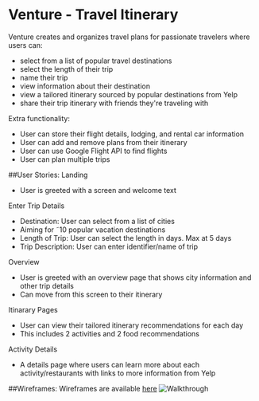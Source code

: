 # Venture - Travel Itinerary  

Venture creates and organizes travel plans for passionate travelers where users can: 
- select from a list of popular travel destinations
- select the length of their trip
- name their trip
- view information about their destination
- view a tailored itinerary sourced by popular destinations from Yelp
- share their trip itinerary with friends they're traveling with 

Extra functionality:
- User can store their flight details, lodging, and rental car information
- User can add and remove plans from their itinerary
- User can use Google Flight API to find flights
- User can plan multiple trips

##User Stories:
Landing
- User is greeted with a screen and welcome text

Enter Trip Details
- Destination: User can select from a list of cities
- Aiming for ˜10 popular vacation destinations
- Length of Trip: User can select the length in days. Max at 5 days
- Trip Description: User can enter identifier/name of trip

Overview
- User is greeted with an overview page that shows city information and other trip details
- Can move from this screen to their itinerary

Itinarary Pages
- User can view their tailored itinerary recommendations for each day 
- This includes 2 activities and 2 food recommendations

Activity Details
- A details page where users can learn more about each activity/restaurants with links to more information from Yelp

##Wireframes:
Wireframes are available [here](https://projects.invisionapp.com/share/Y589YHDER#/screens/181202456_Untitled_1)
![Walkthrough](http://i.imgur.com/AewV4LF.gif)
